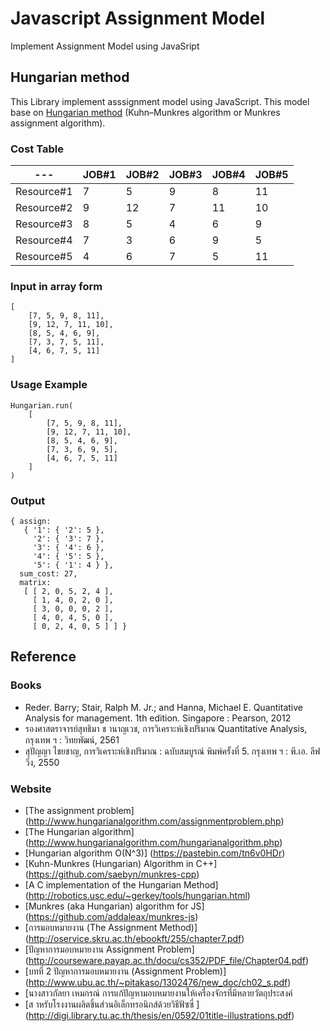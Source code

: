 # Javascript Assignment Model
Implement Assignment Model using JavaSript

## Hungarian method
This Library implement asssignment model using JavaScript. 
This model base on [Hungarian method](https://en.wikipedia.org/wiki/Hungarian_algorithm) 
(Kuhn–Munkres algorithm or Munkres assignment algorithm).

### Cost Table
--- | JOB#1 | JOB#2 | JOB#3 | JOB#4 | JOB#5
--- | --- | --- | --- | --- | ---
Resource#1 | 7 | 5 | 9 | 8 | 11
Resource#2 | 9 | 12 | 7 | 11 | 10
Resource#3 | 8 | 5 | 4 | 6 | 9
Resource#4 | 7 | 3 | 6 | 9 | 5
Resource#5 | 4 | 6 | 7 | 5 | 11


### Input in array form
```
[
    [7, 5, 9, 8, 11],
    [9, 12, 7, 11, 10],
    [8, 5, 4, 6, 9],
    [7, 3, 7, 5, 11],
    [4, 6, 7, 5, 11]
]
```

### Usage Example
```
Hungarian.run(
    [
        [7, 5, 9, 8, 11],
        [9, 12, 7, 11, 10],
        [8, 5, 4, 6, 9],
        [7, 3, 6, 9, 5],
        [4, 6, 7, 5, 11]
    ]
)
```


### Output
```
{ assign:
   { '1': { '2': 5 },
     '2': { '3': 7 },
     '3': { '4': 6 },
     '4': { '5': 5 },
     '5': { '1': 4 } },
  sum_cost: 27,
  matrix:
   [ [ 2, 0, 5, 2, 4 ],
     [ 1, 4, 0, 2, 0 ],
     [ 3, 0, 0, 0, 2 ],
     [ 4, 0, 4, 5, 0 ],
     [ 0, 2, 4, 0, 5 ] ] }
```

## Reference
### Books
* Reder. Barry; Stair, Ralph M. Jr.; and Hanna, Michael E. Quantitative Analysis for management. 1th edition. Singapore : Pearson, 2012
* รองศาสตราจารย์สุทธิมา ช านาญเวช, การวิเคราะห์เชิงปริมาณ Quantitative Analysis, กรุงเทพ ฯ : วิทยพัฒน์, 2561
* สุปัญญา ไชยชาญ, การวิเคราะห์เชิงปริมาณ : ฉบับสมบูรณ์ พิมพ์ครั้งที่ 5. กรุงเทพ ฯ : พี.เอ. ลีฟวิ่ง, 2550

### Website
* [The assignment problem] (http://www.hungarianalgorithm.com/assignmentproblem.php)
* [The Hungarian algorithm] (http://www.hungarianalgorithm.com/hungarianalgorithm.php)
* [Hungarian algorithm O(N^3)] (https://pastebin.com/tn6v0HDr)
* [Kuhn-Munkres (Hungarian) Algorithm in C++] (https://github.com/saebyn/munkres-cpp)
* [A C implementation of the Hungarian Method] (http://robotics.usc.edu/~gerkey/tools/hungarian.html)
* [Munkres (aka Hungarian) algorithm for JS] (https://github.com/addaleax/munkres-js)
* [การมอบหมายงาน (The Assignment Method)] (http://oservice.skru.ac.th/ebookft/255/chapter7.pdf)
* [ปัญหาการมอบหมายงาน Assignment Problem] (http://courseware.payap.ac.th/docu/cs352/PDF_file/Chapter04.pdf)
* [บทที่ 2 ปัญหาการมอบหมายงาน (Assignment Problem)] (http://www.ubu.ac.th/~pitakaso/1302476/new_doc/ch02_s.pdf)
* [นางสาวกัลยา เหมกรณ์ การแก้ปัญหามอบหมายงานให้เครื่องจักรที่มีหลายวัตถุประสงค์
* [ส าหรับโรงงานผลิตชิ้นส่วนอิเล็กทรอนิกส์ด้วยวิธีฟัซซี่ ] (http://digi.library.tu.ac.th/thesis/en/0592/01title-illustrations.pdf)
